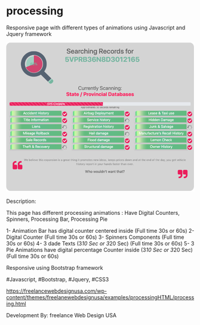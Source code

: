 # processing

Responsive page with different types of animations using Javascript and Jquery framework


![Screenshot](screenshot.png)

Description:

This page has different processing animations : Have Digital Counters, Spinners, Processing Bar, Processing Pie

1- Animation Bar has digital counter centered inside (Full time 30s or 60s)
2- Digital Counter (Full time 30s or 60s)
3- Spinners Components (Full time 30s or 60s)
4- 3 dade Texts (3*10 Sec or 3*20 Sec) (Full time 30s or 60s)
5- 3 Pie Animations have digital percentage Counter inside (3*10 Sec or 3*20 Sec) (Full time 30s or 60s)

Responsive using Bootstrap framework

#Javascript, #Bootstrap, #Jquery, #CSS3

https://freelancewebdesignusa.com/wp-content/themes/freelanewebdesignusa/examples/processingHTML/processing.html

Development By: freelance Web Design USA 
